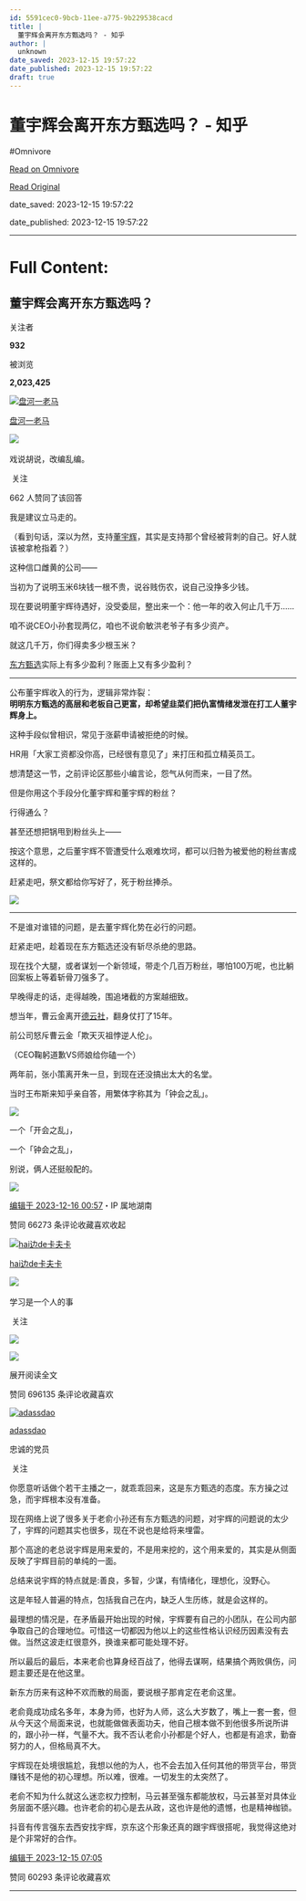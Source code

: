 ```yaml
---
id: 5591cec0-9bcb-11ee-a775-9b229538cacd
title: |
  董宇辉会离开东方甄选吗？ - 知乎
author: |
  unknown
date_saved: 2023-12-15 19:57:22
date_published: 2023-12-15 19:57:22
draft: true
---
```


# 董宇辉会离开东方甄选吗？ - 知乎
#Omnivore

[Read on Omnivore](https://omnivore.app/me/-18c70e08354)

[Read Original](https://www.zhihu.com/question/634815731/answer/3326843421)

date_saved: 2023-12-15 19:57:22

date_published: 2023-12-15 19:57:22

--- 

# Full Content: 

## 董宇辉会离开东方甄选吗？

关注者

**932**

被浏览

**2,023,425**

[![盘河一老马](https://proxy-prod.omnivore-image-cache.app/0x0,scTvfwRy0_jIyOiMAPZLM6WO3r_P74np1LV51CXuSVCM/https://pic1.zhimg.com/v2-9f6444e9b49e533dce206cc6643bb75f_l.jpg?source=2c26e567)](https://www.zhihu.com/people/pengnian)

[盘河一老马](https://www.zhihu.com/people/pengnian)

​![](https://proxy-prod.omnivore-image-cache.app/0x0,sEQaOWrSM4sYxMszrQ6lhsM51WgM5AvlqxCkeG6GJZz4/https://pic1.zhimg.com/v2-4812630bc27d642f7cafcd6cdeca3d7a.jpg?source=88ceefae)

戏说胡说，改编乱编。

​ 关注

662 人赞同了该回答

我是建议立马走的。

（看到句话，深以为然，支持[董宇辉](https://www.zhihu.com/search?q=%E8%91%A3%E5%AE%87%E8%BE%89&search%5Fsource=Entity&hybrid%5Fsearch%5Fsource=Entity&hybrid%5Fsearch%5Fextra=%7B%22sourceType%22%3A%22answer%22%2C%22sourceId%22%3A3326843421%7D)，其实是支持那个曾经被背刺的自己。好人就该被拿枪指着？）

这种信口雌黄的公司——

当初为了说明玉米6块钱一根不贵，说谷贱伤农，说自己没挣多少钱。

现在要说明董宇辉待遇好，没受委屈，整出来一个：他一年的收入何止几千万……

咱不说CEO小孙套现两亿，咱也不说俞敏洪老爷子有多少资产。

就这几千万，你们得卖多少根玉米？

[东方甄选](https://www.zhihu.com/search?q=%E4%B8%9C%E6%96%B9%E7%94%84%E9%80%89&search%5Fsource=Entity&hybrid%5Fsearch%5Fsource=Entity&hybrid%5Fsearch%5Fextra=%7B%22sourceType%22%3A%22answer%22%2C%22sourceId%22%3A3326843421%7D)实际上有多少盈利？账面上又有多少盈利？

---

公布董宇辉收入的行为，逻辑非常炸裂：  
**明明东方甄选的高层和老板自己更富，却希望韭菜们把仇富情绪发泄在打工人董宇辉身上。**

这种手段似曾相识，常见于涨薪申请被拒绝的时候。

HR用「大家工资都没你高，已经很有意见了」来打压和孤立精英员工。

想清楚这一节，之前评论区那些小编言论，怨气从何而来，一目了然。

但是你用这个手段分化董宇辉和董宇辉的粉丝？

行得通么？

甚至还想把锅甩到粉丝头上——

按这个意思，之后董宇辉不管遭受什么艰难坎坷，都可以归咎为被爱他的粉丝害成这样的。

赶紧走吧，祭文都给你写好了，死于粉丝捧杀。

![](https://proxy-prod.omnivore-image-cache.app/1005x1128,shSjD951sByDJ-oOaW3HumQFJp3-lZ99fMbbijWWwQf0/https://picx.zhimg.com/50/v2-4ccf135a922ceb8045ca6f0e262283ee_720w.jpg?source=2c26e567)

---

不是谁对谁错的问题，是去董宇辉化势在必行的问题。

赶紧走吧，趁着现在东方甄选还没有斩尽杀绝的思路。

现在找个大腿，或者谋划一个新领域，带走个几百万粉丝，哪怕100万呢，也比躺回案板上等着斩骨刀强多了。

早晚得走的话，走得越晚，围追堵截的方案越细致。

想当年，曹云金离开[德云社](https://www.zhihu.com/search?q=%E5%BE%B7%E4%BA%91%E7%A4%BE&search%5Fsource=Entity&hybrid%5Fsearch%5Fsource=Entity&hybrid%5Fsearch%5Fextra=%7B%22sourceType%22%3A%22answer%22%2C%22sourceId%22%3A3326843421%7D)，翻身仗打了15年。

前公司怒斥曹云金「欺天灭祖悖逆人伦」。

（CEO鞠躬道歉VS师娘给你磕一个）

两年前，张小策离开朱一旦，到现在还没搞出太大的名堂。

当时王布斯来知乎亲自答，用繁体字称其为「钟会之乱」。

![](https://proxy-prod.omnivore-image-cache.app/1372x877,sS_UwE8YK7-g29sK0LYYz4pqacAQiRzerC-9OtKNXnI8/https://picx.zhimg.com/50/v2-3272c4e2ff84e6859fce33aca5c1e312_720w.jpg?source=2c26e567)

[](https://www.zhihu.com/question/425947829/answer/1531933949)

一个「开会之乱」，

一个「钟会之乱」，

别说，俩人还挺般配的。

![](https://proxy-prod.omnivore-image-cache.app/1200x1200,sFYZ3V9n3F68hU9VC5SFZleF4VG74MVZuxZ0Kr-SyP0c/https://picx.zhimg.com/50/v2-739a6411066d6cb0820bfa12e61311e5_720w.jpg?source=2c26e567)

[编辑于 2023-12-16 00:57](https://www.zhihu.com/question/634815731/answer/3326843421)・IP 属地湖南

​赞同 662​​73 条评论​收藏​喜欢收起​

[![hai边de卡夫卡](https://proxy-prod.omnivore-image-cache.app/0x0,snkU7PkJwothOQNgNRrbBCbJMy3zNNi1sDg3yn8MnX1I/https://pica.zhimg.com/v2-a6e7e81a3ef1f10b803117b80d50757f_l.jpg?source=1def8aca)](https://www.zhihu.com/people/qingshanshi)

[hai边de卡夫卡](https://www.zhihu.com/people/qingshanshi)

​![](https://proxy-prod.omnivore-image-cache.app/0x0,sEQaOWrSM4sYxMszrQ6lhsM51WgM5AvlqxCkeG6GJZz4/https://pic1.zhimg.com/v2-4812630bc27d642f7cafcd6cdeca3d7a.jpg?source=88ceefae)

学习是一个人的事

​ 关注

![](https://proxy-prod.omnivore-image-cache.app/1080x2337,solQ1Vm0u77QeZAHgaCbHEDX0ZqJE13EXlCgIxzYcFeY/https://picx.zhimg.com/50/v2-2b870468ed18a980e147f02c0d12825a_720w.jpg?source=1def8aca)

![](https://proxy-prod.omnivore-image-cache.app/1080x0,sF1t2c7aSMFpIFhg3kTZ3e_eaCqKWY7si5BCogWiL4JI/https://pica.zhimg.com/50/v2-66739ddd964df70e9ed35f13df1fc1d9_720w.jpg?source=1def8aca)

展开阅读全文​

​赞同 696​​135 条评论​收藏​喜欢

[![adassdao](https://proxy-prod.omnivore-image-cache.app/0x0,sYM2DUQZ5Be4CTaI3rydkwm4KApFhsI8Gn0mT_CXoTcA/https://picx.zhimg.com/v2-248f2fb78b225d0573a69869eb1eeffe_l.jpg?source=1def8aca)](https://www.zhihu.com/people/321123-59-11)

[adassdao](https://www.zhihu.com/people/321123-59-11)

忠诚的党员

​ 关注

你愿意听话做个若干主播之一，就乖乖回来，这是东方甄选的态度。东方操之过急，而宇辉根本没有准备。

现在网络上说了很多关于老俞小孙还有东方甄选的问题，对宇辉的问题说的太少了，宇辉的问题其实也很多，现在不说也是给将来埋雷。

那个高途的老总说宇辉是用来爱的，不是用来挖的，这个用来爱的，其实是从侧面反映了宇辉目前的单纯的一面。

总结来说宇辉的特点就是:善良，多智，少谋，有情绪化，理想化，没野心。

这是年轻人普遍的特点，包括我自己在内，缺乏人生历练，就是会这样的。

最理想的情况是，在矛盾最开始出现的时候，宇辉要有自己的小团队，在公司内部争取自己的合理地位。可惜这一切都因为他以上的这些性格认识经历因素没有去做。当然这波走红很意外，换谁来都可能处理不好。

所以最后的最后，本来老俞也算身经百战了，他得去谋啊，结果搞个两败俱伤，问题主要还是在他这里。

新东方历来有这种不欢而散的局面，要说根子那肯定在老俞这里。

老俞竟成功成名多年，本身为师，也好为人师，这么大岁数了，嘴上一套一套，但从今天这个局面来说，也就能做做表面功夫，他自己根本做不到他很多所说所讲的，跟小孙一样，气量不大。我不否认老俞小孙都是个好人，也都是有追求，勤奋努力的人，但格局真不大。

宇辉现在处境很尴尬，我想以他的为人，也不会去加入任何其他的带货平台，带货赚钱不是他的初心理想。所以难，很难。一切发生的太突然了。

老俞不知为什么就这么迷恋权力控制，马云甚至强东都能放权，马云甚至对具体业务层面不感兴趣。也许老俞的初心是去从政，这也许是他的遗憾，也是精神枷锁。

抖音有传言强东去西安找宇辉，京东这个形象还真的跟宇辉很搭呢，我觉得这绝对是个非常好的合作。

[编辑于 2023-12-15 07:05](https://www.zhihu.com/question/634815731/answer/3326668582)

​赞同 602​​93 条评论​收藏​喜欢

---

